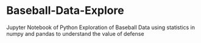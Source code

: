 # Baseball-Data-Explore

Jupyter Notebook of Python Exploration of Baseball Data using statistics in numpy and pandas to understand the value of defense 

